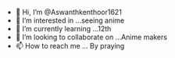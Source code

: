 - 👋 Hi, I’m @Aswanthkenthoor1621
- 👀 I’m interested in ...seeing anime 
- 🌱 I’m currently learning ...12th 
- 💞️ I’m looking to collaborate on ...Anime makers 
- 📫 How to reach me ...
By praying
<!---
Aswanthkenthoor1621/Aswanthkenthoor1621 is a ✨ special ✨ repository because its `README.md` (this file) appears on your GitHub profile.
You can click the Preview link to take a look at your changes.
--->
